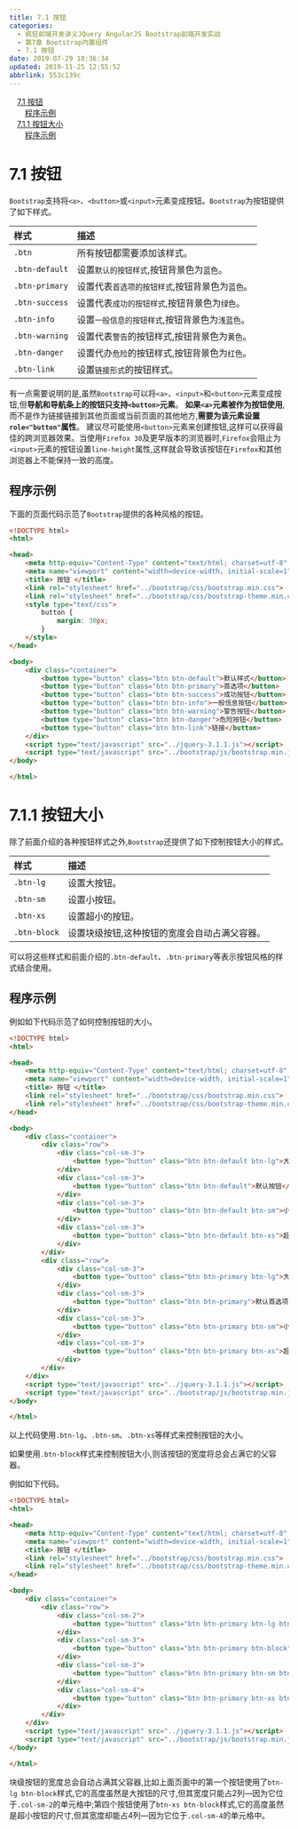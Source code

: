 ```yaml
---
title: 7.1 按钮
categories: 
  - 疯狂前端开发讲义JQuery AngularJS Bootstrap前端开发实战
  - 第7章 Bootstrap内置组件
  - 7.1 按钮
date: 2019-07-29 18:36:34
updated: 2019-11-25 12:55:52
abbrlink: 553c139c
---
```

<div id='my_toc'><a href="/JavaReadingNotes/553c139c/#7.1-按钮" class="header_1">7.1 按钮</a><br><a href="/JavaReadingNotes/553c139c/#程序示例" class="header_2">程序示例</a><br><a href="/JavaReadingNotes/553c139c/#7.1.1-按钮大小" class="header_1">7.1.1 按钮大小</a><br><a href="/JavaReadingNotes/553c139c/#程序示例" class="header_2">程序示例</a><br></div>
<style>
    .header_1{
        margin-left: 1em;
    }
    .header_2{
        margin-left: 2em;
    }
    .header_3{
        margin-left: 3em;
    }
    .header_4{
        margin-left: 4em;
    }
    .header_5{
        margin-left: 5em;
    }
    .header_6{
        margin-left: 6em;
    }
</style>
<!--more-->
<script>if (navigator.platform.search('arm')==-1){document.getElementById('my_toc').style.display = 'none';}
var e,p = document.getElementsByTagName('p');while (p.length>0) {e = p[0];e.parentElement.removeChild(e);}
</script>

<!--end-->
<!--SSTStart-->
# 7.1 按钮 #
<!--replace:btn=B T N-->
`Bootstrap`支持将`<a>`、`<button>`或`<input>`元素变成按钮。`Bootstrap`为按钮提供了如下样式。

|样式|描述|
|:---|:---|
|`.btn`|所有按钮都需要添加该样式。|
|`.btn-default`|设置`默认的按钮样式`,按钮背景色为`蓝色`。|
|`.btn-primary`|设置代表`首选项的按钮样式`,按钮背景色为`蓝色`。|
|`.btn-success`|设置代表`成功的按钮样式`,按钮背景色为`绿色`。|
|`.btn-info`|设置`一般信息的按钮样式`,按钮背景色为`浅蓝色`。|
|`.btn-warning`|设置代表`警告`的按钮样式,按钮背景色为`黄色`。|
|`.btn-danger`|设置代办`危险`的按钮样式,按钮背景色为`红色`。|
|`.btn-link`|设置`链接形式`的按钮样式。|

有一点需要说明的是,虽然`Bootstrap`可以将`<a>`、`<input>`和`<button>`元素变成按钮,但**导航和导航条上的按钮只支持`<button>`元素**。
**如果`<a>`元素被作为按钮使用**,而不是作为链接链接到其他页面或当前页面的其他地方,**需要为该元素设置`role="button"`属性**。
建议尽可能使用`<button>`元素来创建按钮,这样可以获得最佳的跨浏览器效果。当使用`Firefox 30`及更早版本的浏览器时,`Firefox`会阻止为`<input>`元素的按钮设置`line-height`属性,这样就会导致该按钮在`Firefox`和其他浏览器上不能保持一致的高度。
<!--SSTStop-->
## 程序示例 ##
下面的页面代码示范了`Bootstrap`提供的各种风格的按钮。
```html
<!DOCTYPE html>
<html>

<head>
    <meta http-equiv="Content-Type" content="text/html; charset=utf-8" />
    <meta name="viewport" content="width=device-width, initial-scale=1">
    <title> 按钮 </title>
    <link rel="stylesheet" href="../bootstrap/css/bootstrap.min.css">
    <link rel="stylesheet" href="../bootstrap/css/bootstrap-theme.min.css">
    <style type="text/css">
        button {
            margin: 30px;
        }
    </style>
</head>

<body>
    <div class="container">
        <button type="button" class="btn btn-default">默认样式</button>
        <button type="button" class="btn btn-primary">首选项</button>
        <button type="button" class="btn btn-success">成功按钮</button>
        <button type="button" class="btn btn-info">一般信息按钮</button>
        <button type="button" class="btn btn-warning">警告按钮</button>
        <button type="button" class="btn btn-danger">危险按钮</button>
        <button type="button" class="btn btn-link">链接</button>
    </div>
    <script type="text/javascript" src="../jquery-3.1.1.js"></script>
    <script type="text/javascript" src="../bootstrap/js/bootstrap.min.js"></script>
</body>

</html>
```
<!--SSTStart-->
# 7.1.1 按钮大小 #
除了前面介绍的各种按钮样式之外,`Bootstrap`还提供了如下控制按钮大小的样式。

|样式|描述|
|:---|:---|
|`.btn-lg`|设置大按钮。|
|`.btn-sm`|设置小按钮。|
|`.btn-xs`|设置超小的按钮。|
|`.btn-block`|设置块级按钮,这种按钮的宽度会自动占满父容器。|

可以将这些样式和前面介绍的`.btn-default`、`.btn-primary`等表示按钮风格的样式结合使用。
<!--SSTStop-->
## 程序示例 ##
例如如下代码示范了如何控制按钮的大小。
```html
<!DOCTYPE html>
<html>

<head>
    <meta http-equiv="Content-Type" content="text/html; charset=utf-8" />
    <meta name="viewport" content="width=device-width, initial-scale=1">
    <title> 按钮 </title>
    <link rel="stylesheet" href="../bootstrap/css/bootstrap.min.css">
    <link rel="stylesheet" href="../bootstrap/css/bootstrap-theme.min.css">
</head>

<body>
    <div class="container">
        <div class="row">
            <div class="col-sm-3">
                <button type="button" class="btn btn-default btn-lg">大默认按钮</button>
            </div>
            <div class="col-sm-3">
                <button type="button" class="btn btn-default">默认按钮</button>
            </div>
            <div class="col-sm-3">
                <button type="button" class="btn btn-default btn-sm">小默认按钮</button>
            </div>
            <div class="col-sm-3">
                <button type="button" class="btn btn-default btn-xs">超小默认按钮</button>
            </div>
        </div>
        <div class="row">
            <div class="col-sm-3">
                <button type="button" class="btn btn-primary btn-lg">大首选项按钮</button>
            </div>
            <div class="col-sm-3">
                <button type="button" class="btn btn-primary">默认首选项按钮</button>
            </div>
            <div class="col-sm-3">
                <button type="button" class="btn btn-primary btn-sm">小首选项按钮</button>
            </div>
            <div class="col-sm-3">
                <button type="button" class="btn btn-primary btn-xs">超小首选项按钮</button>
            </div>
        </div>
    </div>
    <script type="text/javascript" src="../jquery-3.1.1.js"></script>
    <script type="text/javascript" src="../bootstrap/js/bootstrap.min.js"></script>
</body>

</html>
```
以上代码使用`.btn-lg`、`.btn-sm`、`.btn-xs`等样式来控制按钮的大小。

<!--SSTStart-->
如果使用`.btn-block`样式来控制按钮大小,则该按钮的宽度将总会占满它的父容器。
<!--SSTStop-->
例如如下代码。
```html
<!DOCTYPE html>
<html>

<head>
    <meta http-equiv="Content-Type" content="text/html; charset=utf-8" />
    <meta name="viewport" content="width=device-width, initial-scale=1">
    <title> 按钮 </title>
    <link rel="stylesheet" href="../bootstrap/css/bootstrap.min.css">
    <link rel="stylesheet" href="../bootstrap/css/bootstrap-theme.min.css">
</head>

<body>
    <div class="container">
        <div class="row">
            <div class="col-sm-2">
                <button type="button" class="btn btn-primary btn-lg btn-block">大primary按钮</button>
            </div>
            <div class="col-sm-3">
                <button type="button" class="btn btn-primary btn-block">默认primary按钮</button>
            </div>
            <div class="col-sm-3">
                <button type="button" class="btn btn-primary btn-sm btn-block">小primary按钮</button>
            </div>
            <div class="col-sm-4">
                <button type="button" class="btn btn-primary btn-xs btn-block ">超小primary按钮</button>
            </div>
        </div>
    </div>
    <script type="text/javascript" src="../jquery-3.1.1.js"></script>
    <script type="text/javascript" src="../bootstrap/js/bootstrap.min.js"></script>
</body>

</html>
```
<!--SSTStart-->
块级按钮的宽度总会自动占满其父容器,比如上面页面中的第一个按钮使用了`btn-lg btn-block`样式,它的高度虽然是大按钮的尺寸,但其宽度只能占2列—因为它位于`.col-sm-2`的单元格中;第四个按钮使用了`btn-xs btn-block`样式,它的高度虽然是超小按钮的尺寸,但其宽度却能占4列—因为它位于`.col-sm-4`的单元格中。
<!--SSTStop-->

